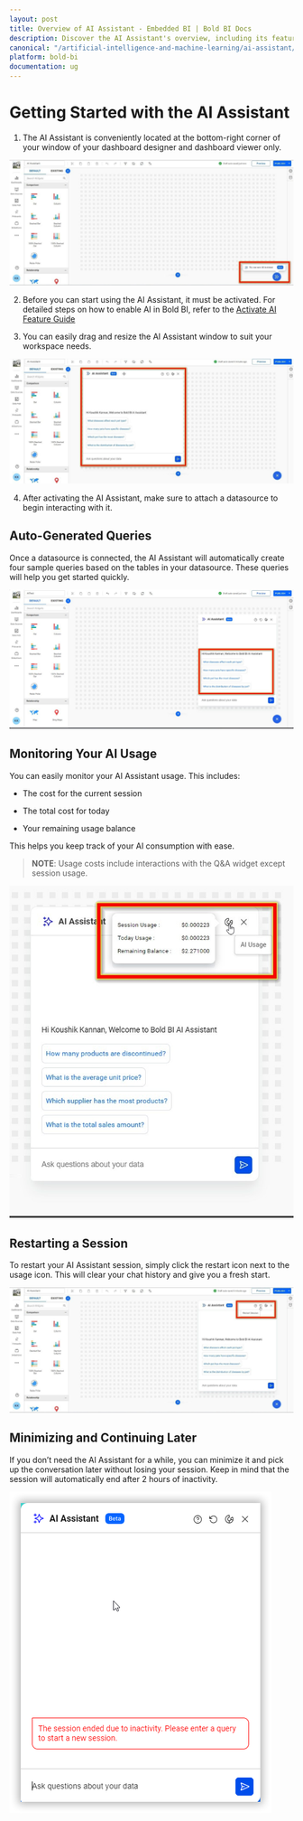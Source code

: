 ```yaml
---
layout: post
title: Overview of AI Assistant - Embedded BI | Bold BI Docs
description: Discover the AI Assistant's overview, including its features, location, and session management for efficient widget creation.
canonical: "/artificial-intelligence-and-machine-learning/ai-assistant/getting-started/"
platform: bold-bi
documentation: ug
---
```


# Getting Started with the AI Assistant

1. The AI Assistant is conveniently located at the bottom-right corner of your window of your dashboard designer and dashboard viewer only.

![AI-Assistant-Location](/static/assets/artificial-intelligence-and-machine-learning/images/ai-assistant/overview-location.png)

2.  Before you can start using the AI Assistant, it must be activated. For detailed steps on how to enable AI in Bold BI, refer to the [Activate AI Feature Guide](/artificial-intelligence-and-machine-learning/activate-ai-feature/)

3. You can easily drag and resize the AI Assistant window to suit your workspace needs.

![Drag-Resize-AI-Assistant](/static/assets/artificial-intelligence-and-machine-learning/images/ai-assistant/ai-assistant-drag-resize.png)

4. After activating the AI Assistant, make sure to attach a datasource to begin interacting with it.

## Auto-Generated Queries

Once a datasource is connected, the AI Assistant will automatically create four sample queries based on the tables in your datasource. These queries will help you get started quickly.

![AI-Assistant](/static/assets/artificial-intelligence-and-machine-learning/images/ai-assistant/relevant-question-designer.png)

## Monitoring Your AI Usage
 
You can easily monitor your AI Assistant usage. This includes:
- The cost for the current session

- The total cost for today

- Your remaining usage balance

This helps you keep track of your AI consumption with ease.

>**NOTE**: Usage costs include interactions with the Q&A widget except session usage.

![AI-Assistant-Usage](/static/assets/artificial-intelligence-and-machine-learning/images/ai-assistant/ai-assistant-usage.png)

## Restarting a Session

To restart your AI Assistant session, simply click the restart icon next to the usage icon. This will clear your chat history and give you a fresh start.

![Restart-AI-Assistant](/static/assets/artificial-intelligence-and-machine-learning/images/ai-assistant/ai-assistant-restart.png)

## Minimizing and Continuing Later

If you don’t need the AI Assistant for a while, you can minimize it and pick up the conversation later without losing your session. Keep in mind that the session will automatically end after 2 hours of inactivity.

![AI-Assistant-End-Session](/static/assets/artificial-intelligence-and-machine-learning/images/ai-assistant/ai-assistant-end-session.png)